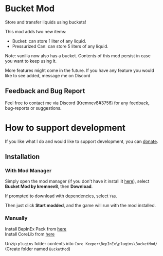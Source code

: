 # Bucket Mod
Store and transfer liquids using buckets!

This mod adds two new items:
- Bucket: can store 1 liter of any liquid.
- Pressurized Can: can store 5 liters of any liquid.

Note: vanilla now also has a bucket. Contents of this mod persist in case you want to keep using it.

More features might come in the future. If you have any feature you would like to see added, message me on Discord

## Feedback and Bug Report
Feel free to contact me via Discord (Kremnev8#3756) for any feedback, bug-reports or suggestions.

# How to support development
If you like what I do and would like to support development, you can [donate](https://boosty.to/kremnev8).

## Installation
### With Mod Manager

Simply open the mod manager (if you don't have it install it [here](https://core-keeper.thunderstore.io/package/ebkr/r2modman/)), select **Bucket Mod by kremnev8**, then **Download**.

If prompted to download with dependencies, select `Yes`.

Then just click **Start modded**, and the game will run with the mod installed.

### Manually
Install BepInEx Pack from [here](https://core-keeper.thunderstore.io/package/BepInEx/BepInExPack_Core_Keeper/)<br/>
Install CoreLib from [here](https://core-keeper.thunderstore.io/package/CoreMods/CoreLib/)<br/>

Unzip `plugins` folder contents into `Core Keeper\BepInEx\plugins\BucketMod/` (Create folder named `BucketMod`)<br/>